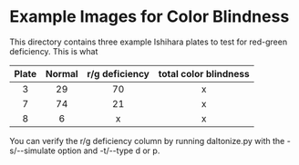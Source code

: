 # Example Images for Color Blindness

This directory contains three example Ishihara plates to test for
red-green deficiency. This is what 

| Plate     | Normal      | r/g deficiency  | total color blindness |
|:---------:|:-----------:|:---------------:|:---------------------:|
| 3	    | 29          | 70              |       x	            |
| 7         | 74          | 21		    |       x               |
| 8	    |  6          |  x		    |       x               |

You can verify the r/g deficiency column by running daltonize.py with
the -s/--simulate option and -t/--type d or p.

